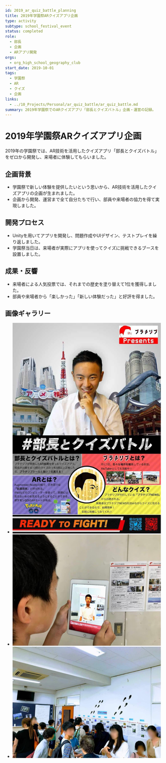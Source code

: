 ```yaml
---
id: 2019_ar_quiz_battle_planning
title: 2019年学園祭ARクイズアプリ企画
type: activity
subtype: school_festival_event
status: completed
role:
  - 部長
  - 企画
  - ARアプリ開発
orgs:
  - org_high_school_geography_club
start_date: 2019-10-01
tags:
  - 学園祭
  - AR
  - クイズ
  - 企画
links:
  - ../10_Projects/Personal/ar_quiz_battle/ar_quiz_battle.md
summary: 2019年学園祭でのARクイズアプリ「部長とクイズバトル」企画・運営の記録。
---
```

# 2019年学園祭ARクイズアプリ企画

2019年の学園祭では、AR技術を活用したクイズアプリ「部長とクイズバトル」をゼロから開発し、来場者に体験してもらいました。

## 企画背景

- 学園祭で新しい体験を提供したいという思いから、AR技術を活用したクイズアプリの企画が生まれました。
- 企画から開発、運営まで全て自分たちで行い、部員や来場者の協力を得て実現しました。

## 開発プロセス

- Unityを用いてアプリを開発し、問題作成やUIデザイン、テストプレイを繰り返しました。
- 学園祭当日は、来場者が実際にアプリを使ってクイズに挑戦できるブースを設置しました。

## 成果・反響

- 来場者による人気投票では、それまでの歴史を塗り替えて1位を獲得しました。
- 部員や来場者から「楽しかった」「新しい体験だった」と好評を得ました。

## 画像ギャラリー

- ![2019年学園祭ポスター 部長とクイズバトル](../assets/gakuensai_poster_quizbattle.jpg)
- ![部長とクイズバトルプレイの様子](../assets/quizbattle_play_scene.jpg)
- ![部長とクイズバトルをプレイするお客さんたち](../assets/quizbattle_customers.jpg) 